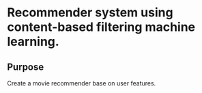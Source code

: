 # Recommender system using content-based filtering machine learning. 
## Purpose 
Create a movie recommender base on user features.
